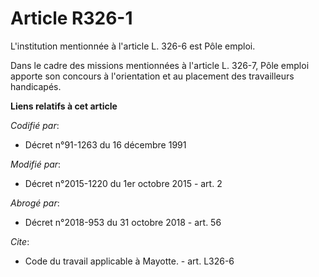 # Article R326-1

L'institution mentionnée à l'article L. 326-6 est Pôle emploi.

Dans le cadre des missions mentionnées à l'article L. 326-7, Pôle emploi apporte son concours à l'orientation et au placement
des travailleurs handicapés.

**Liens relatifs à cet article**

_Codifié par_:

  - Décret n°91-1263 du 16 décembre 1991

_Modifié par_:

  - Décret n°2015-1220 du 1er octobre 2015 - art. 2

_Abrogé par_:

  - Décret n°2018-953 du 31 octobre 2018 - art. 56

_Cite_:

  - Code du travail applicable à Mayotte. - art. L326-6
